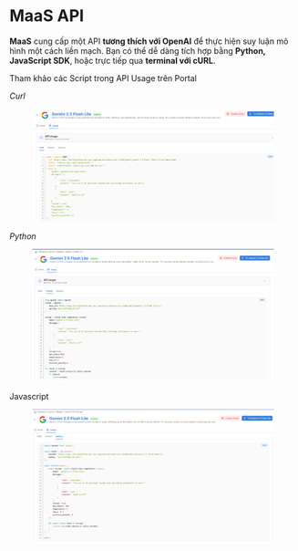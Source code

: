 # MaaS API

**MaaS** cung cấp một API **tương thích với OpenAI** để thực hiện suy luận mô hình một cách liền mạch. Bạn có thể dễ dàng tích hợp bằng **Python, JavaScript SDK**, hoặc trực tiếp qua **terminal với cURL**.

Tham khảo các Script trong API Usage trên Portal

_Curl_

<figure><img src="../../../.gitbook/assets/image (26).png" alt=""><figcaption></figcaption></figure>

_Python_

<figure><img src="../../../.gitbook/assets/image (3) (1).png" alt=""><figcaption></figcaption></figure>

Javascript

<figure><img src="../../../.gitbook/assets/image (4) (1).png" alt=""><figcaption></figcaption></figure>
